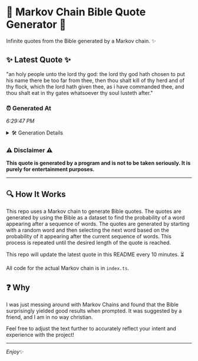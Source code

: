 # 📖 Markov Chain Bible Quote Generator 📖

Infinite quotes from the Bible generated by a Markov chain. ✨

## ✨ Latest Quote ✨
"an holy people unto the lord thy god: the lord thy god hath chosen to put his name there be too far from thee, then thou shalt kill of thy herd and of thy flock, which the lord hath given thee, as i have commanded thee, and thou shalt eat in thy gates whatsoever thy soul lusteth after."

### ⏰ Generated At
*6:29:47 PM*

<details>
    <summary>🛠️ Generation Details</summary>
    <p>
        <strong>🌱 Seed:</strong> an<br>
        <strong>🔄 Iterations:</strong> 57<br>
        <strong>📜 Context History:</strong><br>[ an ]: holy<br>[ an, holy ]: people<br>[ an, holy, people ]: unto<br>[ an, holy, people, unto ]: the<br>[ an, holy, people, unto, the ]: lord<br>[ an, holy, people, unto, the, lord ]: thy<br>[ holy, people, unto, the, lord, thy ]: god:<br>[ people, unto, the, lord, thy, god: ]: the<br>[ unto, the, lord, thy, god:, the ]: lord<br>[ the, lord, thy, god:, the, lord ]: thy<br>[ lord, thy, god:, the, lord, thy ]: god<br>[ thy, god:, the, lord, thy, god ]: hath<br>[ god:, the, lord, thy, god, hath ]: chosen<br>[ the, lord, thy, god, hath, chosen ]: to<br>[ lord, thy, god, hath, chosen, to ]: put<br>[ thy, god, hath, chosen, to, put ]: his<br>[ god, hath, chosen, to, put, his ]: name<br>[ hath, chosen, to, put, his, name ]: there<br>[ chosen, to, put, his, name, there ]: be<br>[ to, put, his, name, there, be ]: too<br>[ put, his, name, there, be, too ]: far<br>[ his, name, there, be, too, far ]: from<br>[ name, there, be, too, far, from ]: thee,<br>[ there, be, too, far, from, thee, ]: then<br>[ be, too, far, from, thee,, then ]: thou<br>[ too, far, from, thee,, then, thou ]: shalt<br>[ far, from, thee,, then, thou, shalt ]: kill<br>[ from, thee,, then, thou, shalt, kill ]: of<br>[ thee,, then, thou, shalt, kill, of ]: thy<br>[ then, thou, shalt, kill, of, thy ]: herd<br>[ thou, shalt, kill, of, thy, herd ]: and<br>[ shalt, kill, of, thy, herd, and ]: of<br>[ kill, of, thy, herd, and, of ]: thy<br>[ of, thy, herd, and, of, thy ]: flock,<br>[ thy, herd, and, of, thy, flock, ]: which<br>[ herd, and, of, thy, flock,, which ]: the<br>[ and, of, thy, flock,, which, the ]: lord<br>[ of, thy, flock,, which, the, lord ]: hath<br>[ thy, flock,, which, the, lord, hath ]: given<br>[ flock,, which, the, lord, hath, given ]: thee,<br>[ which, the, lord, hath, given, thee, ]: as<br>[ the, lord, hath, given, thee,, as ]: i<br>[ lord, hath, given, thee,, as, i ]: have<br>[ hath, given, thee,, as, i, have ]: commanded<br>[ given, thee,, as, i, have, commanded ]: thee,<br>[ thee,, as, i, have, commanded, thee, ]: and<br>[ as, i, have, commanded, thee,, and ]: thou<br>[ i, have, commanded, thee,, and, thou ]: shalt<br>[ have, commanded, thee,, and, thou, shalt ]: eat<br>[ commanded, thee,, and, thou, shalt, eat ]: in<br>[ thee,, and, thou, shalt, eat, in ]: thy<br>[ and, thou, shalt, eat, in, thy ]: gates<br>[ thou, shalt, eat, in, thy, gates ]: whatsoever<br>[ shalt, eat, in, thy, gates, whatsoever ]: thy<br>[ eat, in, thy, gates, whatsoever, thy ]: soul<br>[ in, thy, gates, whatsoever, thy, soul ]: lusteth<br>[ thy, gates, whatsoever, thy, soul, lusteth ]: after.<br>
    </p>
</details>

### ⚠️ Disclaimer ⚠️
**This quote is generated by a program and is not to be taken seriously. It is purely for entertainment purposes.**

---

## 🔍 How It Works

This repo uses a Markov chain to generate Bible quotes. The quotes are generated by using the Bible as a dataset to find the probability of a word appearing after a sequence of words. The quotes are generated by starting with a random word and then selecting the next word based on the probability of it appearing after the current sequence of words. This process is repeated until the desired length of the quote is reached.

This repo will update the latest quote in this README every 10 minutes. ⏳

All code for the actual Markov chain is in `index.ts`.

## ❓ Why

I was just messing around with Markov Chains and found that the Bible surprisingly yielded good results when prompted. 
It was suggested by a friend, and I am in no way christian.

Feel free to adjust the text further to accurately reflect your intent and experience with the project!

---

*Enjoy*✨

